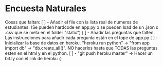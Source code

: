 Encuesta Naturales
====


Cosas que faltan:
[ ] - Añadir el file con la lista real de numeros de estudiantes. (Se pueden hardcode en app.py o se pueden load de un .json o .csv que se meta en el folder "static")
[ ] - Añadir las preguntas que falten. Las instrucciones para añadir cada pregunta están en el tope de app.py
[ ] - Inicializar la base de datos en heroku. "heroku run python" -> "from app import db" -> "db.create_all()". NO hacerlos hasta que TODAS las preguntas esten en el html y en el python.
[ ] - "git push heroku master" -> Hacer un bit.ly con el link de heroku :)